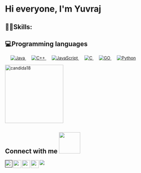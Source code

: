# Hi everyone, I'm Yuvraj

## 🐱‍👤Skills:

## 💻Programming languages

<p align="left"> 
  &emsp; 
  <a href="https://www.java.com" target="_blank"> 
    <img alt="Java" src="https://img.shields.io/badge/Java-%23007396.svg?logo=java&logoColor=white">
  </a> 
  &emsp;
  <a href="https://www.w3schools.com/cpp/" target="_blank"> 
    <img alt="C++" src="https://img.shields.io/badge/C++%20-%2300599C.svg?logo=c%2B%2B&logoColor=white">
  </a> 
  &emsp;
  <a href="https://developer.mozilla.org/en-US/docs/Web/JavaScript" target="_blank"> 
     <img alt="JavaScript" src="https://img.shields.io/badge/JavaScript%20-%23F7DF1E.svg?logo=javascript&logoColor=black">
   </a>
  &emsp;
  <a href="https://www.cprogramming.com/" target="_blank"> 
    <img alt="C" src="https://img.shields.io/badge/C%20-%232370ED.svg?logo=c&logoColor=white">
  </a>
  &emsp;
   <a href="https://go.dev/" target="_blank">
    <img alt="GO" src="https://img.shields.io/badge/Go-00ADD8?style=flat&logo=go&logoColor=white">
  </a>
&emsp;
  <a href="https://www.python.org/" target="_blank">
    <img alt="Python" src="https://img.shields.io/badge/Python-FFD43B?style=flat&logo=python&logoColor=blue">
  </a>
  
</p>


<a href="https://github.com/i-am-yuvi"><img align="center" src="https://github-readme-stats.vercel.app/api?username=i-am-yuvi&show_icons=true&locale=en&theme=merko" alt="candida18" height="192px"/></a>

## Connect with me <img src="https://github.com/TheDudeThatCode/TheDudeThatCode/blob/master/Assets/Handshake.gif" width="70px">

<a href="">
  <img align="left" width="24px" src="https://cdn.jsdelivr.net/npm/simple-icons@v3/icons/linkedin.svg"  />
</a>

<a href="https://twitter.com/_i_m_yuvi">
  <img align="left" width="26px" src="https://cdn.jsdelivr.net/npm/simple-icons@v3/icons/twitter.svg" />
</a>
<a href="yuvichh02@gmail.com">
  <img align="left" width="26px" src="https://cdn.jsdelivr.net/npm/simple-icons@v3/icons/gmail.svg" />
</a>

<a href="https://www.instagram.com/_i_m_yuv_/">
  <img align="left" width="26px" src="https://cdn.jsdelivr.net/npm/simple-icons@v3/icons/instagram.svg" />
</a>

![](https://hit.yhype.me/github/profile?user_id=92994932)
